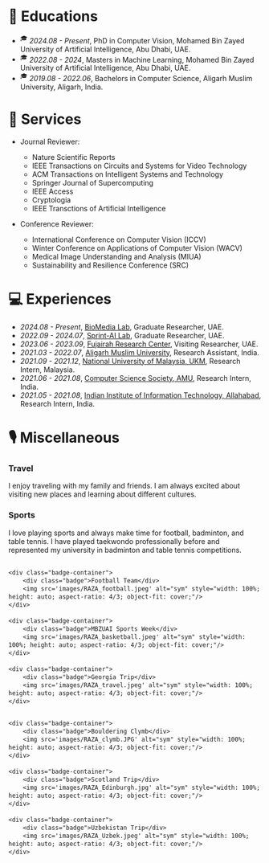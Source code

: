 
<style>
.box {
  display: inline-block;
  background-color: lightgray;
}

.blue-text {
  color: blue;
}
</style>

# 📖 Educations
- <sup>&#x1F393;</sup>  *2024.08 - Present*, PhD in Computer Vision, Mohamed Bin Zayed University of Artificial Intelligence, Abu Dhabi, UAE.
- <sup>&#x1F393;</sup>  *2022.08 - 2024*, Masters in Machine Learning, Mohamed Bin Zayed University of Artificial Intelligence, Abu Dhabi, UAE.
- <sup>&#x1F393;</sup>  *2019.08 - 2022.06*, Bachelors in Computer Science, Aligarh Muslim University, Aligarh, India.


# 💬 Services

- Journal Reviewer:  
    - Nature Scientific Reports  
    - IEEE Transactions on Circuits and Systems for Video Technology  
    - ACM Transactions on Intelligent Systems and Technology  
    - Springer Journal of Supercomputing  
    - IEEE Access  
    - Cryptologia  
    - IEEE Transctions of Artificial Intelligence

- Conference Reviewer:  
    - International Conference on Computer Vision (ICCV)  
    - Winter Conference on Applications of Computer Vision (WACV)  
    - Medical Image Understanding and Analysis (MIUA)  
    - Sustainability and Resilience Conference (SRC)  


# 💻 Experiences
- *2024.08 - Present*, [BioMedia Lab](https://mbzuai-biomedia.com/biomedia/), Graduate Researcher, UAE.
- *2022.09 - 2024.07*, [Sprint-AI Lab](https://www.sprintai.org/), Graduate Researcher, UAE.
- *2023.06 - 2023.09*, [Fujairah Research Center](https://www.frc.ae/), Visiting Researcher, UAE.
- *2021.03 - 2022.07*, [Aligarh Muslim University](https://www.amu.ac.in/department/computer-science), Research Assistant, India.
- *2021.09 - 2021.12*, [National University of Malaysia, UKM](https://www.ukm.my/portalukm/), Research Intern, Malaysia.
- *2021.06 - 2021.08*, [Computer Science Society, AMU](https://www.cssamu.in/), Research Intern, India.
- *2021.05 - 2021.08*, [Indian Institute of Information Technology, Allahabad](https://www.iiita.ac.in/), Research Intern, India.


# 🎙 Miscellaneous

### Travel
I enjoy traveling with my family and friends. I am always excited about visiting new places and learning about different cultures.

### Sports
I love playing sports and always make time for football, badminton, and table tennis. I have played taekwondo professionally before and represented my university in badminton and table tennis competitions.

<!-- ### My cat
My girlfriend and I have three cats together, they are very adorable and have brought a lot of fun to our lives! -->

<!-- <img src="../../images/cat1.jpeg" width = "300" alt="图片名称" align=center />  
<img src="../../images/cat4.jpeg" width = "300" alt="图片名称" align=center /> 
<img src="../../images/cat2.jpeg" width = "300" alt="图片名称" align=center />  -->

<!-- <div class="badge">Football Team</div><img src='images/RAZA_football.jpeg' alt="sym" width="33%"/>
<div class="badge">MBZUAI Sports Week</div><img src='images/RAZA_basketball.jpeg' alt="sym" width="33%"/>
<div class="badge">Georgia Trip</div><img src='images/RAZA_travel.jpeg' alt="sym" width="33%"/> -->

<style>
    .container {
        display: flex;
        flex-wrap: nowrap; /* Ensure items are not wrapped to the next line */
        overflow-x: auto; /* Enable horizontal scrolling if needed */
    }

    .badge-container {
        display: flex;
        flex-direction: column;
        align-items: center;
        margin-right: 1rem; /* Adjust margin as needed */
        max-width: 300;
    }

    .badge {
        padding-left: 1rem;
        padding-right: 1rem;
        margin-top: 0.5em;
        color: white;
        background-color: #00369f;
        font-size: 0.8em;
    }

    img {
        width: 300;
    }
</style>

<div class="container">

    <div class="badge-container">
        <div class="badge">Football Team</div>
        <img src='images/RAZA_football.jpeg' alt="sym" style="width: 100%; height: auto; aspect-ratio: 4/3; object-fit: cover;"/>
    </div>
    
    <div class="badge-container">
        <div class="badge">MBZUAI Sports Week</div>
        <img src='images/RAZA_basketball.jpeg' alt="sym" style="width: 100%; height: auto; aspect-ratio: 4/3; object-fit: cover;"/>
    </div>
    
    <div class="badge-container">
        <div class="badge">Georgia Trip</div>
        <img src='images/RAZA_travel.jpeg' alt="sym" style="width: 100%; height: auto; aspect-ratio: 4/3; object-fit: cover;"/>
    </div>
    
</div>

<div class="container">

    <div class="badge-container">
        <div class="badge">Bouldering Clymb</div>
        <img src='images/RAZA_clymb.JPG' alt="sym" style="width: 100%; height: auto; aspect-ratio: 4/3; object-fit: cover;"/>
    </div>

    <div class="badge-container">
        <div class="badge">Scotland Trip</div>
        <img src='images/RAZA_Edinburgh.jpg' alt="sym" style="width: 100%; height: auto; aspect-ratio: 4/3; object-fit: cover;"/>
    </div>

    <div class="badge-container">
        <div class="badge">Uzbekistan Trip</div>
        <img src='images/RAZA_Uzbek.jpeg' alt="sym" style="width: 100%; height: auto; aspect-ratio: 4/3; object-fit: cover;"/>
    </div>

</div>

<style>
    .container {
        display: flex;
        flex-wrap: wrap;
        justify-content: space-between;
        gap: 1rem;
    }

    .badge-container {
        flex: 1 1 calc(33.333% - 1rem); /* Adjusts to fit three items per row */
        display: flex;
        flex-direction: column;
        align-items: center;
        max-width: 300px;
    }

    .badge {
        padding: 0.5rem 1rem;
        margin-top: 0.5em;
        color: white;
        background-color: #00369f;
        font-size: 0.8em;
        text-align: center;
    }

    img {
        border-radius: 8px;
        box-shadow: 0 4px 6px rgba(0, 0, 0, 0.1);
    }
</style>








